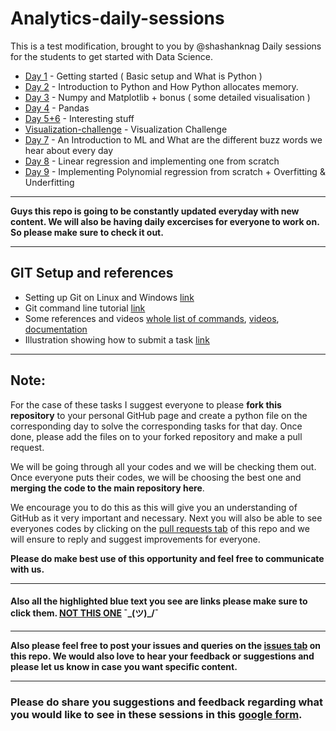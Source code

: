 # Analytics-daily-sessions
This is a test modification, brought to you by @shashanknag
Daily sessions for the students to get started with Data Science.

- [Day 1](./Day1) - Getting started ( Basic setup and What is Python )
- [Day 2](./Day2) - Introduction to Python and How Python allocates memory.
- [Day 3](./Day3) - Numpy and Matplotlib + bonus ( some detailed visualisation )
- [Day 4](./Day4) - Pandas
- [Day 5+6](./Day5+Day6/) - Interesting stuff
- [Visualization-challenge](./Visualization-challenge/) - Visualization Challenge
- [Day 7](./Day7/) - An Introduction to ML and What are the different buzz words we hear about every day
- [Day 8](./Day8/) - Linear regression and implementing one from scratch
- [Day 9](./Day9/) - Implementing Polynomial regression from scratch + Overfitting & Underfitting


------

**Guys this repo is going to be constantly updated everyday with new content. We will also be having daily excercises for everyone to work on. So please make sure to check it out.**

------
## GIT Setup and references

- Setting up Git on Linux and Windows [link](./Git/git_setup.md)
- Git command line tutorial [link](./Git/GIT-what_it_is.md)
- Some references and videos [whole list of commands](https://github.com/MukundVarmaT/Git--Notes), [videos](https://www.youtube.com/watch?v=uR6G2v_WsRA), [documentation](https://git-scm.com/book/en/v2)
- Illustration showing how to submit a task [link](./Git/submit_task.md)

------

## Note:
For the case of these tasks I suggest everyone to please **fork this repository** to your personal GitHub page and create a python file on the corresponding day to solve the corresponding tasks for that day. Once done, please add the files on to your forked repository and make a pull request. 

We will be going through all your codes and we will be checking them out. Once everyone puts their codes, we will be choosing the best one and **merging the code to the main repository here**.

We encourage you to do this as this will give you an understanding of GitHub as it very important and necessary. Next you will also be able to see everyones codes by clicking on the [pull requests tab](https://github.com/analytics-club-iitm/Daily-Sessions/pulls) of this repo and we will ensure to reply and suggest improvements for everyone.

**Please do make best use of this opportunity and feel free to communicate with us.**

------

#### Also all the highlighted blue text you see are links please make sure to click them. [NOT THIS ONE](https://google.com)  ¯\_(ツ)_/¯

------

**Also please feel free to post your issues and queries on the [issues tab](https://github.com/analytics-club-iitm/Daily-Sessions/issues) on this repo. We would also love to hear your feedback or suggestions and please let us know in case you want specific content.**

------

### Please do share you suggestions and feedback regarding what you would like to see in these sessions in this [google form](https://forms.gle/8G9j9C6BbFW5FFiZA).

